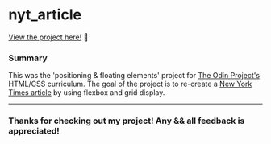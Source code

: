 # nyt_article

<p><a href="https://kfig21.github.io/nyt_article/" target="_blank" rel="noopener noreferrer">View the project here!</a> 👀</p>

<h3>Summary</h3>
<p>This was the 'positioning & floating elements' project for <a href="https://www.theodinproject.com/paths/full-stack-javascript/courses/html-and-css/lessons/positioning-and-floating-elements" target="_blank" rel="noopener noreferrer">The Odin Project's</a> HTML/CSS curriculum. The goal of the project is to re-create a <a href="https://www.nytimes.com/2014/03/18/science/space/detection-of-waves-in-space-buttresses-landmark-theory-of-big-bang.html?_r=0" target="_blank" rel="noopener noreferrer">New York Times article</a> by using flexbox and grid display.</p>

-----------------------------

<h3>Thanks for checking out my project! Any && all feedback is appreciated!</h3>
